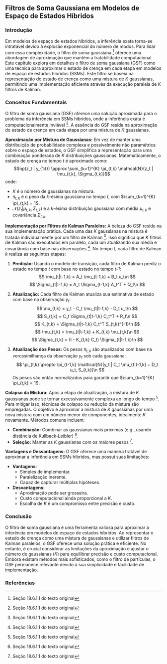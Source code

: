 ## Filtros de Soma Gaussiana em Modelos de Espaço de Estados Híbridos
### Introdução
Em modelos de espaço de estados híbridos, a inferência exata torna-se intratável devido à explosão exponencial do número de modos. Para lidar com essa complexidade, o filtro de soma gaussiana [^656] oferece uma abordagem de aproximação que mantém a tratabilidade computacional. Este capítulo explora em detalhes o filtro de soma gaussiana (GSF) como uma técnica para aproximar o estado de crença em cada etapa em modelos de espaço de estados híbridos (SSMs). Este filtro se baseia na representação do estado de crença como uma mistura de *K* gaussianas, permitindo uma implementação eficiente através da execução paralela de *K* filtros de Kalman.

### Conceitos Fundamentais
O filtro de soma gaussiana (GSF) oferece uma solução aproximada para o problema da inferência em SSMs híbridos, onde a inferência exata é computacionalmente inviável [^656]. A essência do GSF reside na aproximação do estado de crença em cada etapa por uma mistura de *K* gaussianas.

**Aproximação por Mistura de Gaussianas:**
Em vez de manter uma distribuição de probabilidade complexa e possivelmente não paramétrica sobre o espaço de estados, o GSF simplifica a representação para uma combinação ponderada de *K* distribuições gaussianas. Matematicamente, o estado de crença no tempo *t* é aproximado como:
$$np(z_t | y_{1:t}) \approx \sum_{k=1}^{K} \pi_{t,k} \mathcal{N}(z_t | \mu_{t,k}, \Sigma_{t,k})$$
onde:
- $K$ é o número de gaussianas na mistura.
- $\pi_{t,k}$ é o peso da *k*-ésima gaussiana no tempo *t*, com $\sum_{k=1}^{K} \pi_{t,k} = 1$.
- $\mathcal{N}(z_t | \mu_{t,k}, \Sigma_{t,k})$ é a *k*-ésima distribuição gaussiana com média $\mu_{t,k}$ e covariância $\Sigma_{t,k}$.

**Implementação por Filtros de Kalman Paralelos:**
A beleza do GSF reside na sua implementação prática. Cada uma das *K* gaussianas na mistura é tratada individualmente por um filtro de Kalman [^656]. Isso significa que *K* filtros de Kalman são executados em paralelo, cada um atualizando sua média e covariância com base nas observações [^657]. No tempo *t*, cada filtro de Kalman *k* realiza as seguintes etapas:

1.  **Predição:** Usando o modelo de transição, cada filtro de Kalman prediz o estado no tempo *t* com base no estado no tempo *t-1*:
    $$     \mu_{t|t-1,k} = A_t \mu_{t-1,k} + B_t u_t\n     $$
    $$     \Sigma_{t|t-1,k} = A_t \Sigma_{t-1,k} A_t^T + Q_t\n     $$

2.  **Atualização:** Cada filtro de Kalman atualiza sua estimativa de estado com base na observação $y_t$:
    $$     \nu_{t,k} = y_t - C_t \mu_{t|t-1,k} - D_t u_t\n     $$
    $$     S_{t,k} = C_t \Sigma_{t|t-1,k} C_t^T + R_t\n     $$
    $$     K_{t,k} = \Sigma_{t|t-1,k} C_t^T S_{t,k}^{-1}\n     $$
    $$     \mu_{t,k} = \mu_{t|t-1,k} + K_{t,k} \nu_{t,k}\n     $$
    $$     \Sigma_{t,k} = (I - K_{t,k} C_t) \Sigma_{t|t-1,k}\n     $$

3.  **Atualização dos Pesos:** Os pesos $\pi_{t,k}$ são atualizados com base na verossimilhança da observação $y_t$ sob cada gaussiana:
    $$     \pi_{t,k} \propto \pi_{t-1,k} \mathcal{N}(y_t | C_t \mu_{t|t-1,k} + D_t u_t, S_{t,k})\n     $$
    Os pesos são então normalizados para garantir que $\sum_{k=1}^{K} \pi_{t,k} = 1$.

**Colapso da Mistura:**
Após a etapa de atualização, a mistura de *K* gaussianas pode se tornar excessivamente complexa ao longo do tempo [^657]. Para mitigar isso, técnicas de colapso ou redução da mistura são empregadas. O objetivo é aproximar a mistura de *K* gaussianas por uma nova mistura com um número menor de componentes, idealmente *K* novamente. Métodos comuns incluem:
*   **Combinação:** Combinar as gaussianas mais próximas (e.g., usando distância de Kullback-Leibler) [^658].
*   **Seleção:** Manter as *K* gaussianas com os maiores pesos [^658].

**Vantagens e Desvantagens:**
O GSF oferece uma maneira tratável de aproximar a inferência em SSMs híbridos, mas possui suas limitações:
*   **Vantagens:**
    *   Simples de implementar.
    *   Paralelização inerente.
    *   Capaz de capturar múltiplas hipóteses.
*   **Desvantagens:**
    *   Aproximação pode ser grosseira.
    *   Custo computacional ainda proporcional a *K*.
    *   Escolha de *K* é um compromisso entre precisão e custo.

### Conclusão
O filtro de soma gaussiana é uma ferramenta valiosa para aproximar a inferência em modelos de espaço de estados híbridos. Ao representar o estado de crença como uma mistura de gaussianas e utilizar filtros de Kalman paralelos, o GSF oferece uma solução prática e eficiente. No entanto, é crucial considerar as limitações da aproximação e ajustar o número de gaussianas (*K*) para equilibrar precisão e custo computacional. Embora existam métodos mais sofisticados, como o filtro de partículas, o GSF permanece relevante devido à sua simplicidade e facilidade de implementação.

### Referências
[^656]: Seção 18.6.1.1 do texto original
[^657]: Seção 18.6.1.1 do texto original
[^658]: Seção 18.6.1.1 do texto original
<!-- END -->